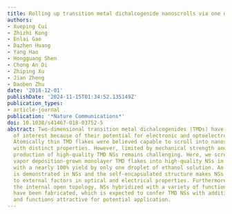 ```yaml
---
title: Rolling up transition metal dichalcogenide nanoscrolls via one drop of ethanol
authors:
- Xueping Cui
- Zhizhi Kong
- Enlai Gao
- Dazhen Huang
- Yang Hao
- Hongguang Shen
- Chong An Di
- Zhiping Xu
- Jian Zheng
- Daoben Zhu
date: '2018-12-01'
publishDate: '2024-11-15T01:34:52.135149Z'
publication_types:
- article-journal
publication: '*Nature Communications*'
doi: 10.1038/s41467-018-03752-5
abstract: Two-dimensional transition metal dichalcogenides (TMDs) have attracted lots
  of interest because of their potential for electronic and optoelectronic applications.
  Atomically thin TMD flakes were believed capable to scroll into nanoscrolls (NSs)
  with distinct properties. However, limited by mechanical strength and chemical stability,
  production of high-quality TMD NSs remains challenging. Here, we scroll chemical
  vapor deposition-grown monolayer TMD flakes into high-quality NSs in situ in 5 s
  with a nearly 100% yield by only one droplet of ethanol solution. An obvious photoluminescence
  is demonstrated in NSs and the self-encapsulated structure makes NSs more insensitive
  to external factors in optical and electrical properties. Furthermore, based on
  the internal open topology, NSs hybridized with a variety of functional materials
  have been fabricated, which is expected to confer TMD NSs with additional properties
  and functions attractive for potential application.
---
```

